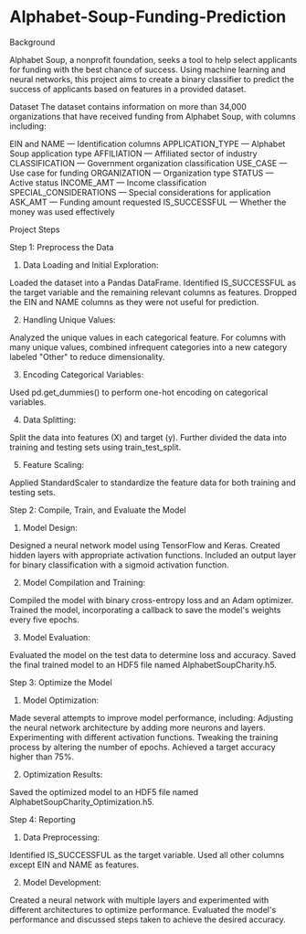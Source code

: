 # Alphabet-Soup-Funding-Prediction

Background

Alphabet Soup, a nonprofit foundation, seeks a tool to help select applicants for funding with the best chance of success. Using machine learning and neural networks, this project aims to create a binary classifier to predict the success of applicants based on features in a provided dataset.

Dataset
The dataset contains information on more than 34,000 organizations that have received funding from Alphabet Soup, with columns including:

EIN and NAME — Identification columns
APPLICATION_TYPE — Alphabet Soup application type
AFFILIATION — Affiliated sector of industry
CLASSIFICATION — Government organization classification
USE_CASE — Use case for funding
ORGANIZATION — Organization type
STATUS — Active status
INCOME_AMT — Income classification
SPECIAL_CONSIDERATIONS — Special considerations for application
ASK_AMT — Funding amount requested
IS_SUCCESSFUL — Whether the money was used effectively

Project Steps

Step 1: Preprocess the Data

1. Data Loading and Initial Exploration:

Loaded the dataset into a Pandas DataFrame.
Identified IS_SUCCESSFUL as the target variable and the remaining relevant columns as features.
Dropped the EIN and NAME columns as they were not useful for prediction.

2. Handling Unique Values:

Analyzed the unique values in each categorical feature.
For columns with many unique values, combined infrequent categories into a new category labeled "Other" to reduce dimensionality.

3. Encoding Categorical Variables:

Used pd.get_dummies() to perform one-hot encoding on categorical variables.

4. Data Splitting:

Split the data into features (X) and target (y).
Further divided the data into training and testing sets using train_test_split.

5. Feature Scaling:

Applied StandardScaler to standardize the feature data for both training and testing sets.

Step 2: Compile, Train, and Evaluate the Model

1. Model Design:

Designed a neural network model using TensorFlow and Keras.
Created hidden layers with appropriate activation functions.
Included an output layer for binary classification with a sigmoid activation function.

2. Model Compilation and Training:

Compiled the model with binary cross-entropy loss and an Adam optimizer.
Trained the model, incorporating a callback to save the model's weights every five epochs.

3. Model Evaluation:

Evaluated the model on the test data to determine loss and accuracy.
Saved the final trained model to an HDF5 file named AlphabetSoupCharity.h5.

Step 3: Optimize the Model

1. Model Optimization:

Made several attempts to improve model performance, including:
Adjusting the neural network architecture by adding more neurons and layers.
Experimenting with different activation functions.
Tweaking the training process by altering the number of epochs.
Achieved a target accuracy higher than 75%.

2. Optimization Results:

Saved the optimized model to an HDF5 file named AlphabetSoupCharity_Optimization.h5.

Step 4: Reporting

1. Data Preprocessing:

Identified IS_SUCCESSFUL as the target variable.
Used all other columns except EIN and NAME as features.

2. Model Development:

Created a neural network with multiple layers and experimented with different architectures to optimize performance.
Evaluated the model's performance and discussed steps taken to achieve the desired accuracy.

